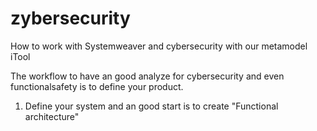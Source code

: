 # zybersecurity
How to work with Systemweaver and cybersecurity with our metamodel iTool

The workflow to have an good analyze for cybersecurity and even functionalsafety is to define your product. 
1. Define your system and an good start is to create "Functional architecture"
